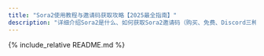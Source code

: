 ```yaml
---
title: "Sora2使用教程与邀请码获取攻略【2025最全指南】"
description: "详细介绍Sora2是什么、如何获取Sora2邀请码（购买、免费、Discord三种方式），包含Sora2使用教程、邀请码购买渠道与免费邀请码获取技巧。"
---
```


{% include_relative README.md %}
